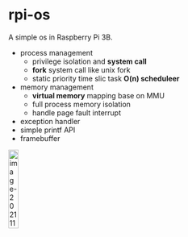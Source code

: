 # rpi-os

A simple os in Raspberry Pi 3B.

- process management
    - privilege isolation and **system call**
    - **fork** system call like unix fork
    - static priority time slic task **O(n) scheduleer**
- memory management
    - **virtual memory** mapping base on MMU
    - full process memory isolation
    - handle page fault interrupt
- exception handler
- simple printf API
- framebuffer



<img src="https://img.caiyifan.cn/typora_picgo/image-20211118223421247.png" alt="image-20211118223421247" width="20%" height="20%" /> 
